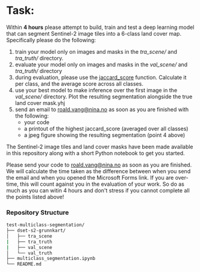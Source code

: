 # Task:
Within **4 hours** please attempt to build, train and test a deep learning model that can segment Sentinel-2 image tiles into a 6-class land cover map. Specifically please do the following:
1. train your model only on images and masks in the *tra_scene/* and *tra_truth/* directory.
2. evaluate your model only on images and masks in the *val_scene/* and *tra_truth/* directory
3. during evaluation, please use the [jaccard_score](https://scikit-learn.org/stable/modules/generated/sklearn.metrics.jaccard_score.html) function. Calculate it per class, and the average score across all classes.
4. use your best model to make inference over the first image in the *val_scene/* directory. Plot the resulting segmentation alongside the true land cover mask.yhj
5. send an email to roald.vang@nina.no as soon as you are finished with the following:
    - your code
    - a printout of the highest jaccard_score (averaged over all classes)
    - a jpeg figure showing the resulting segmentation (point 4 above)

The Sentinel-2 image tiles and land cover masks have been made available in this repository along with a short Python notebook to get you started. 

Please send your code to roald.vang@nina.no as soon as you are finished. We will calculate the time taken as the difference between when you send the email and when you opened the Microsoft Forms link. If you are over-time, this will count against you in the evaluation of your work. So do as much as you can witin 4 hours and don't stress if you cannot complete all the points listed above!

### Repository Structure

```bash
test-multiclass-segmentation/
├── dset-s2-grunnkart/
│   ├── tra_scene
|   ├── tra_truth
|   ├── val_scene
│   └── val_truth
├── multiclass_segmentation.ipynb
└── README.md
